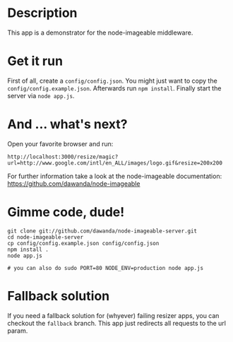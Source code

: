 # Description

This app is a demonstrator for the node-imageable middleware.

# Get it run

First of all, create a `config/config.json`. You might just want to copy the `config/config.example.json`.
Afterwards run `npm install`. Finally start the server via `node app.js`.

# And ... what's next?

Open your favorite browser and run:

    http://localhost:3000/resize/magic?url=http://www.google.com/intl/en_ALL/images/logo.gif&resize=200x200

For further information take a look at the node-imageable documentation: https://github.com/dawanda/node-imageable

# Gimme code, dude!

    git clone git://github.com/dawanda/node-imageable-server.git
    cd node-imageable-server
    cp config/config.example.json config/config.json
    npm install .
    node app.js

    # you can also do sudo PORT=80 NODE_ENV=production node app.js

# Fallback solution

If you need a fallback solution for (whyever) failing resizer apps, you can checkout the `fallback` branch. This app just redirects all
requests to the url param.
